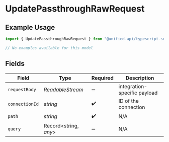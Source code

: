 # UpdatePassthroughRawRequest

## Example Usage

```typescript
import { UpdatePassthroughRawRequest } from "@unified-api/typescript-sdk/sdk/models/operations";

// No examples available for this model
```

## Fields

| Field                        | Type                         | Required                     | Description                  |
| ---------------------------- | ---------------------------- | ---------------------------- | ---------------------------- |
| `requestBody`                | *ReadableStream<Uint8Array>* | :heavy_minus_sign:           | integration-specific payload |
| `connectionId`               | *string*                     | :heavy_check_mark:           | ID of the connection         |
| `path`                       | *string*                     | :heavy_check_mark:           | N/A                          |
| `query`                      | Record<string, *any*>        | :heavy_minus_sign:           | N/A                          |